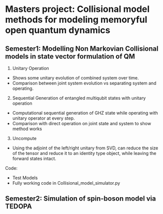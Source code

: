 # Masters project: Collisional model methods for modeling memoryful open quantum dynamics

## Semester1: Modelling Non Markovian Collisional models in state vector formulation of QM

1. Unitary Operation
- Shows some unitary evolution of combined system over time.
- Comparison between joint system evolution vs separating system and operating.

2. Sequential Generation of entangled multiqubit states with unitary operation
- Computational sequential generation of GHZ state while operating with unitary operator at every step.
- Comparison with direct operation on joint state and system to show method works

3. Uncompute
- Using the adjoint of the left/right unitary from SVD, can reduce the size of the tensor and reduce it to an identity type object, while leaving the forward states intact.

Code:
- Test Models
- Fully working code in Collisional_model_simulator.py

## Semester2: Simulation of spin-boson model via TEDOPA
